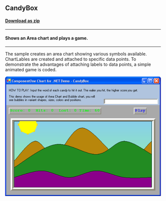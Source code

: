 ## CandyBox
#### [Download as zip](https://grapecity.github.io/DownGit/#/home?url=https://github.com/GrapeCity/ComponentOne-WinForms-Samples/tree/master/NetFramework\Charts\VB\CandyBox)
____
#### Shows an Area chart and plays a game.
____
The sample creates an area chart showing various symbols available.
ChartLables are created and attached to specific data points.
To demonstrate the advantages of attaching labels to data points, a simple animated game is coded.

![screenshot](screenshot.PNG)
